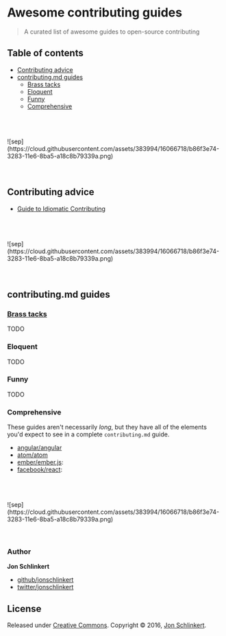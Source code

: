 # Awesome contributing guides

> A curated list of awesome guides to open-source contributing

## Table of contents

* [Contributing advice](#contributing-advice)
* [contributing.md guides](#contributingmd-guides)
  - [Brass tacks](#brass-tacks)
  - [Eloquent](#eloquent)
  - [Funny](#funny)
  - [Comprehensive](#comprehensive)

<br>
<br>
<br>
![sep](https://cloud.githubusercontent.com/assets/383994/16066718/b86f3e74-3283-11e6-8ba5-a18c8b79339a.png)
<br>
<br>
<br>

## Contributing advice

- [Guide to Idiomatic Contributing](https://github.com/jonschlinkert/idiomatic-contributing)

<br>
<br>
<br>
![sep](https://cloud.githubusercontent.com/assets/383994/16066718/b86f3e74-3283-11e6-8ba5-a18c8b79339a.png)
<br>
<br>
<br>

## contributing.md guides

### [Brass tacks](http://grammarist.com/usage/get-down-to-brass-tacks/)

TODO

### Eloquent

TODO

### Funny

TODO

### Comprehensive

These guides aren't necessarily _long_, but they have all of the elements you'd expect to see in a complete `contributing.md` guide. 

- [angular/angular](https://github.com/angular/angular/blob/master/CONTRIBUTING.md)
- [atom/atom](https://github.com/atom/atom/blob/master/CONTRIBUTING.md)
- [ember/ember.js](https://github.com/emberjs/ember.js/blob/master/CONTRIBUTING.md): 
- [facebook/react](https://github.com/facebook/react/blob/master/CONTRIBUTING.md): 

<br>
<br>
<br>
![sep](https://cloud.githubusercontent.com/assets/383994/16066718/b86f3e74-3283-11e6-8ba5-a18c8b79339a.png)
<br>
<br>
<br>

### Author

**Jon Schlinkert**

* [github/jonschlinkert](https://github.com/jonschlinkert)
* [twitter/jonschlinkert](http://twitter.com/jonschlinkert)

## License

Released under [Creative Commons](LICENSE).
Copyright © 2016, [Jon Schlinkert](https://twitter.com/jonschlinkert).

